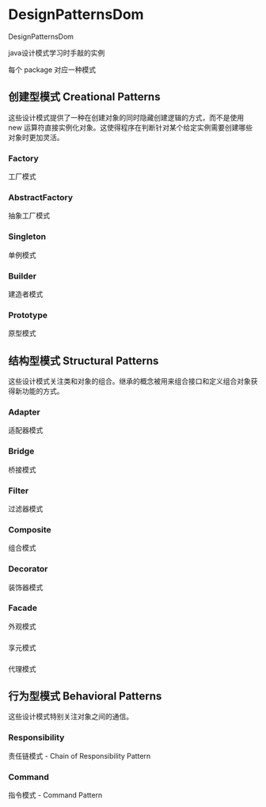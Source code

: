 # DesignPatternsDom
DesignPatternsDom

java设计模式学习时手敲的实例

每个 package 对应一种模式
## 	创建型模式 Creational Patterns
这些设计模式提供了一种在创建对象的同时隐藏创建逻辑的方式，而不是使用 new 运算符直接实例化对象。这使得程序在判断针对某个给定实例需要创建哪些对象时更加灵活。
### Factory
工厂模式 
### AbstractFactory
抽象工厂模式
### Singleton
单例模式
### Builder
建造者模式
### Prototype
原型模式
## 	结构型模式 Structural Patterns
这些设计模式关注类和对象的组合。继承的概念被用来组合接口和定义组合对象获得新功能的方式。
### Adapter 
适配器模式
### Bridge
桥接模式
### Filter 
过滤器模式
### Composite
组合模式
### Decorator
装饰器模式
### Facade
外观模式
### 
享元模式
###
代理模式

## 	行为型模式 Behavioral Patterns
这些设计模式特别关注对象之间的通信。
### Responsibility
责任链模式 - Chain of Responsibility Pattern
### Command
指令模式 - Command Pattern